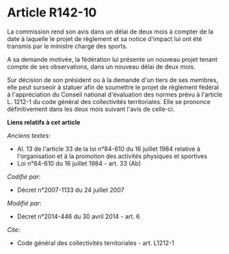 # Article R142-10

La commission rend son avis dans un délai de deux mois à compter de la date à laquelle le projet de règlement et sa notice
d'impact lui ont été transmis par le ministre chargé des sports. 

A sa demande motivée, la fédération lui présente un nouveau projet tenant compte de ses observations, dans un nouveau délai
de deux mois. 

Sur décision de son président ou à la demande d'un tiers de ses membres, elle peut surseoir à statuer afin de soumettre le
projet de règlement fédéral à l'appréciation du Conseil national d'évaluation des normes prévu à l'article L. 1212-1 du code
général des collectivités territoriales. Elle se prononce définitivement dans les deux mois suivant l'avis de celle-ci.

**Liens relatifs à cet article**

_Anciens textes_:

  - Al. 13 de l'article 33 de la loi n°84-610 du 16 juillet 1984 relative à l'organisation et à la promotion des activités physiques et sportives
  - Loi n°84-610 du 16 juillet 1984 - art. 33 (Ab)

_Codifié par_:

  - Décret n°2007-1133 du 24 juillet 2007

_Modifié par_:

  - Décret n°2014-446 du 30 avril 2014 - art. 6

_Cite_:

  - Code général des collectivités territoriales - art. L1212-1
